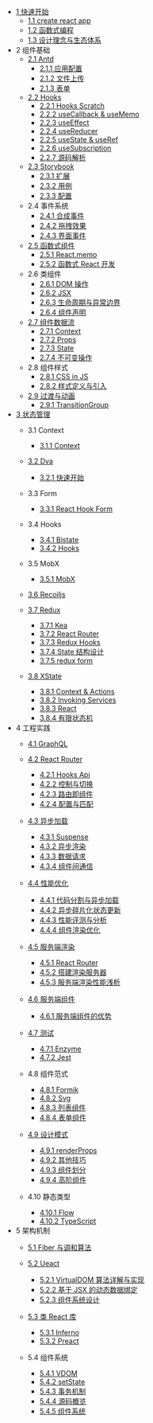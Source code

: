   - [1 快速开始](/快速开始/README.md)
    - [1.1 create react app](/快速开始/create-react-app.md)
    - [1.2 函数式编程](/快速开始/函数式编程.md)
    - [1.3 设计理念与生态体系](/快速开始/设计理念与生态体系.md)
  - 2 组件基础
    - [2.1 Antd](/组件基础/Antd/README.md)
      - [2.1.1 应用配置](/组件基础/Antd/应用配置.md)
      - [2.1.2 文件上传](/组件基础/Antd/文件上传.md)
      - [2.1.3 表单](/组件基础/Antd/表单.md)
    - [2.2 Hooks](/组件基础/Hooks/README.md)
      - [2.2.1 Hooks Scratch](/组件基础/Hooks/Hooks%20Scratch.md)
      - [2.2.2 useCallback & useMemo](/组件基础/Hooks/useCallback%20&%20useMemo.md)
      - [2.2.3 useEffect](/组件基础/Hooks/useEffect.md)
      - [2.2.4 useReducer](/组件基础/Hooks/useReducer.md)
      - [2.2.5 useState & useRef](/组件基础/Hooks/useState%20&%20useRef.md)
      - [2.2.6 useSubscription](/组件基础/Hooks/useSubscription.md)
      - [2.2.7 源码解析](/组件基础/Hooks/源码解析.md)
    - [2.3 Storybook](/组件基础/Storybook/README.md)
      - [2.3.1 扩展](/组件基础/Storybook/扩展.md)
      - [2.3.2 用例](/组件基础/Storybook/用例.md)
      - [2.3.3 配置](/组件基础/Storybook/配置.md)
    - 2.4 事件系统
      - [2.4.1 合成事件](/组件基础/事件系统/合成事件.md)
      - [2.4.2 拖拽效果](/组件基础/事件系统/拖拽效果.md)
      - [2.4.3 界面事件](/组件基础/事件系统/界面事件.md)
    - [2.5 函数式组件](/组件基础/函数式组件/README.md)
      - [2.5.1 React.memo](/组件基础/函数式组件/React.memo.md)
      - [2.5.2 函数式 React 开发](/组件基础/函数式组件/函数式%20React%20开发.md)
    - 2.6 类组件
      - [2.6.1 DOM 操作](/组件基础/类组件/DOM%20操作.md)
      - [2.6.2 JSX](/组件基础/类组件/JSX.md)
      - [2.6.3 生命周期与异常边界](/组件基础/类组件/生命周期与异常边界.md)
      - [2.6.4 组件声明](/组件基础/类组件/组件声明.md)
    - [2.7 组件数据流](/组件基础/组件数据流/README.md)
      - [2.7.1 Context](/组件基础/组件数据流/Context.md)
      - [2.7.2 Props](/组件基础/组件数据流/Props.md)
      - [2.7.3 State](/组件基础/组件数据流/State.md)
      - [2.7.4 不可变操作](/组件基础/组件数据流/不可变操作.md)
    - 2.8 组件样式
      - [2.8.1 CSS in JS](/组件基础/组件样式/CSS-in-JS.md)
      - [2.8.2 样式定义与引入](/组件基础/组件样式/样式定义与引入.md)
    - [2.9 过渡与动画](/组件基础/过渡与动画/README.md)
      - [2.9.1 TransitionGroup](/组件基础/过渡与动画/TransitionGroup.md)
  - [3 状态管理](/状态管理/README.md)
    - 3.1 Context
      - [3.1.1 Context](/状态管理/Context/Context.md)
    - [3.2 Dva](/状态管理/Dva/README.md)
      - [3.2.1 快速开始](/状态管理/Dva/快速开始.md)
    - 3.3 Form
      - [3.3.1 React Hook Form](/状态管理/Form/React%20Hook%20Form.md)
    - 3.4 Hooks
      - [3.4.1 Bistate](/状态管理/Hooks/Bistate.md)
      - [3.4.2 Hooks](/状态管理/Hooks/Hooks.md)
    - 3.5 MobX
      - [3.5.1 MobX](/状态管理/MobX/MobX.md)
    - [3.6 Recoiljs](/状态管理/Recoiljs/README.md)
      
    - [3.7 Redux](/状态管理/Redux/README.md)
      - [3.7.1 Kea](/状态管理/Redux/Kea.md)
      - [3.7.2 React Router](/状态管理/Redux/React%20Router.md)
      - [3.7.3 Redux Hooks](/状态管理/Redux/Redux%20Hooks.md)
      - [3.7.4 State 结构设计](/状态管理/Redux/State%20结构设计.md)
      - [3.7.5 redux form](/状态管理/Redux/redux-form.md)
    - [3.8 XState](/状态管理/XState/README.md)
      - [3.8.1 Context & Actions](/状态管理/XState/Context%20&%20Actions.md)
      - [3.8.2 Invoking Services](/状态管理/XState/Invoking%20Services.md)
      - [3.8.3 React](/状态管理/XState/React.md)
      - [3.8.4 有限状态机](/状态管理/XState/有限状态机.md)
  - 4 工程实践
    - [4.1 GraphQL](/工程实践/GraphQL/README.md)
      
    - [4.2 React Router](/工程实践/React%20Router/README.md)
      - [4.2.1 Hooks Api](/工程实践/React%20Router/Hooks%20Api.md)
      - [4.2.2 控制与切换](/工程实践/React%20Router/控制与切换.md)
      - [4.2.3 路由即组件](/工程实践/React%20Router/路由即组件.md)
      - [4.2.4 配置与匹配](/工程实践/React%20Router/配置与匹配.md)
    - [4.3 异步加载](/工程实践/异步加载/README.md)
      - [4.3.1 Suspense](/工程实践/异步加载/Suspense.md)
      - [4.3.2 异步渲染](/工程实践/异步加载/异步渲染.md)
      - [4.3.3 数据请求](/工程实践/异步加载/数据请求.md)
      - [4.3.4 组件间通信](/工程实践/异步加载/组件间通信.md)
    - [4.4 性能优化](/工程实践/性能优化/README.md)
      - [4.4.1 代码分割与异步加载](/工程实践/性能优化/代码分割与异步加载.md)
      - [4.4.2 异步碎片化状态更新](/工程实践/性能优化/异步碎片化状态更新.md)
      - [4.4.3 性能评测与分析](/工程实践/性能优化/性能评测与分析.md)
      - [4.4.4 组件渲染优化](/工程实践/性能优化/组件渲染优化.md)
    - [4.5 服务端渲染](/工程实践/服务端渲染/README.md)
      - [4.5.1 React Router](/工程实践/服务端渲染/React%20Router.md)
      - [4.5.2 搭建渲染服务器](/工程实践/服务端渲染/搭建渲染服务器.md)
      - [4.5.3 服务端渲染性能浅析](/工程实践/服务端渲染/服务端渲染性能浅析.md)
    - [4.6 服务端组件](/工程实践/服务端组件/README.md)
      - [4.6.1 服务端组件的优势](/工程实践/服务端组件/服务端组件的优势.md)
    - [4.7 测试](/工程实践/测试/README.md)
      - [4.7.1 Enzyme](/工程实践/测试/Enzyme.md)
      - [4.7.2 Jest](/工程实践/测试/Jest.md)
    - 4.8 组件范式
      - [4.8.1 Formik](/工程实践/组件范式/Formik.md)
      - [4.8.2 Svg](/工程实践/组件范式/Svg.md)
      - [4.8.3 列表组件](/工程实践/组件范式/列表组件.md)
      - [4.8.4 表单组件](/工程实践/组件范式/表单组件.md)
    - [4.9 设计模式](/工程实践/设计模式/README.md)
      - [4.9.1 renderProps](/工程实践/设计模式/renderProps.md)
      - [4.9.2 其他技巧](/工程实践/设计模式/其他技巧.md)
      - [4.9.3 组件划分](/工程实践/设计模式/组件划分.md)
      - [4.9.4 高阶组件](/工程实践/设计模式/高阶组件.md)
    - 4.10 静态类型
      - [4.10.1 Flow](/工程实践/静态类型/Flow.md)
      - [4.10.2 TypeScript](/工程实践/静态类型/TypeScript.md)
  - 5 架构机制
    - [5.1 Fiber 与调和算法](/架构机制/Fiber%20与调和算法/README.md)
      
    - [5.2 Ueact](/架构机制/Ueact/README.md)
      - [5.2.1 VirtualDOM 算法详解与实现](/架构机制/Ueact/VirtualDOM%20算法详解与实现.md)
      - [5.2.2 基于 JSX 的动态数据绑定](/架构机制/Ueact/基于%20JSX%20的动态数据绑定.md)
      - [5.2.3 组件系统设计](/架构机制/Ueact/组件系统设计.md)
    - [5.3 类 React 库](/架构机制/类%20React%20库/README.md)
      - [5.3.1 Inferno](/架构机制/类%20React%20库/Inferno.md)
      - [5.3.2 Preact](/架构机制/类%20React%20库/Preact.md)
    - 5.4 组件系统
      - [5.4.1 VDOM](/架构机制/组件系统/VDOM.md)
      - [5.4.2 setState](/架构机制/组件系统/setState.md)
      - [5.4.3 事务机制](/架构机制/组件系统/事务机制.md)
      - [5.4.4 源码概览](/架构机制/组件系统/源码概览.md)
      - [5.4.5 组件系统](/架构机制/组件系统/组件系统.md)